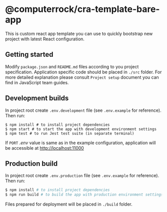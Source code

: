 # @computerrock/cra-template-bare-app

This is custom react app template you can use to quickly bootstrap new project with latest React configuration.


## Getting started 

Modify `package.json` and `README.md` files  according to you project specification. Application specific 
code should be placed in `./src` folder. For more detailed explanation please consult `Project setup` document 
you can find in JavaScript team guides. 


## Development builds

In project root create `.env.development` file (see `.env.example` for reference). Then run:

```shell
$ npm install # to install project dependencies
$ npm start # to start the app with development environment settings
$ npm test # to run Jest test suite (in separate terminal)
```

If `PORT` *.env* value is same as in the example configuration, application will be accessible 
at [http://localhost:11000](http://localhost:11000/) 


## Production build

In project root create `.env.production` file (see `.env.example` for reference). Then run:

```bash
$ npm install # to install project dependencies
$ npm run build # to build the app with production environment settings
```

Files prepared for deployment will be placed in `./build` folder. 
